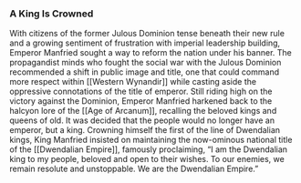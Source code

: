 ### A King Is Crowned

With citizens of the former Julous Dominion tense beneath their new rule and a growing sentiment of frustration with imperial leadership building, Emperor Manfried sought a way to reform the nation under his banner. The propagandist minds who fought the social war with the Julous Dominion recommended a shift in public image and title, one that could command more respect within [[Western Wynandir]] while casting aside the oppressive connotations of the title of emperor. Still riding high on the victory against the Dominion, Emperor Manfried harkened back to the halcyon lore of the [[Age of Arcanum]], recalling the beloved kings and queens of old. It was decided that the people would no longer have an emperor, but a king. Crowning himself the first of the line of Dwendalian kings, King Manfried insisted on maintaining the now-ominous national title of the [[Dwendalian Empire]], famously proclaiming, “I am the Dwendalian king to my people, beloved and open to their wishes. To our enemies, we remain resolute and unstoppable. We are the Dwendalian Empire.”